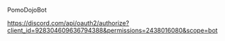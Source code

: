 PomoDojoBot

https://discord.com/api/oauth2/authorize?client_id=928304609636794388&permissions=2438016080&scope=bot